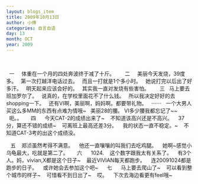 ```yaml
---
layout: blogs_item
title: 2009年10月13日
author: 小傅
categories: 自言自语
day: 13
month: OCT
year: 2009
---
```




&nbsp;
&nbsp;

&nbsp;&nbsp;一
&nbsp;
&nbsp; 体重在一个月的四处奔波终于减了十斤。
&nbsp;
&nbsp;
&nbsp; 二
&nbsp;
&nbsp; 美丽今天发烧，39度多。
&nbsp; 第一次打越洋电话过去。
&nbsp; 而且一打就是1个多小时。
&nbsp; 她说打完以后出了好多汗。
&nbsp; 明天起来应该会好的。
&nbsp; 其实我一直对发烧有些害怕。
&nbsp;
&nbsp;
&nbsp; 三
&nbsp;
马上要去班加罗尔了。
&nbsp; 说真的，在学校里面花不了什么钱。
&nbsp; 所以我决定好好的去shopping一下。
&nbsp; 还有VI啊，美丽啊，妈妈啊。都要带礼物。
&nbsp; ⋯⋯
&nbsp; 一个大男人买这么多MM的东西有点难为情哦~
&nbsp;&nbsp;美丽28的腰。 VI多少腰我都忘记了~~
&nbsp;&nbsp;呃。。
&nbsp;
&nbsp; &nbsp;四
&nbsp;
&nbsp;&nbsp; 今天CAT-2的成绩出来了~
&nbsp;&nbsp; 不知道该高兴还是不高兴。
&nbsp;&nbsp; 37分，算还不错的成绩~
&nbsp;&nbsp; 可离班上最高还差3分。
&nbsp;&nbsp; 我的状态一直不稳定。~
&nbsp;&nbsp; 不知道CAT-3考的出这个成绩没。
&nbsp;

&nbsp;&nbsp; 五
&nbsp;&nbsp; 郑浈虽然考得不满意。
&nbsp;&nbsp; 他还一直嚷嚷的叫我们去吃鸡腿。
&nbsp;&nbsp; 她啊~感觉小乌龟最大，吃就是第二了。
&nbsp;
&nbsp;&nbsp; 六
&nbsp;
&nbsp;&nbsp; 1024.
&nbsp;&nbsp; 这个数字跟我太有关系了。
&nbsp;&nbsp; 有3个人。妈，vivian,X都是这个日子~
&nbsp;&nbsp; 最近VIVIAN每天都跑步。
&nbsp;&nbsp; 连20091024都是跑步的日子。
&nbsp;&nbsp; 或许她会去参加这个吧~
&nbsp;
&nbsp;&nbsp; 七
&nbsp;
&nbsp;&nbsp; 马上要去爬山了~
&nbsp;&nbsp; 可以看到整个城市的样子~
&nbsp;&nbsp; 可惜看不到日出了~
&nbsp;&nbsp; 哎。
&nbsp;&nbsp; 下次去海边看更有feel哦~


